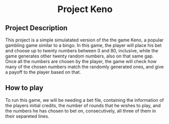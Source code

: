 <h1 align="center">Project Keno</h1>

## Project Description
<p align="left">This project is a simple simulatated version of the the game Keno, a popular gambling game similar to a bingo. In this game, the player will place his bet and choose up to twenty numbers between 0 and 80, inclusive, while the game generates other twenty random numbers, also on that same gap. Once all the numbers are chosen by the player, the game will check how many of the chosen numbers match the randomly generated ones, and give a payoff to the player based on that.</p>

## How to play
<p align="left">To run this game, we will be needing a bet file, containing the information of the players initial credits, the number of rounds that he wishes to play, and the numbers he has chosen to bet on, consecutively, all three of them in their separeted lines.</p>
